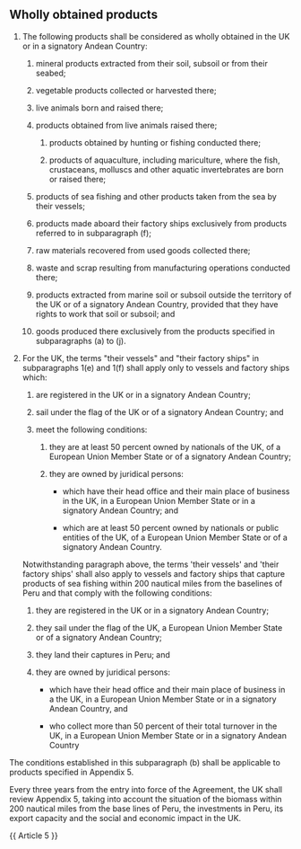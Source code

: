 ## Wholly obtained products

1. The following products shall be considered as wholly obtained in the UK or in a signatory Andean Country:

    1. mineral products extracted from their soil, subsoil or from their seabed;

    2. vegetable products collected or harvested there;

    3. live animals born and raised there;

    4. products obtained from live animals raised there;

       1. products obtained by hunting or fishing conducted there;

       2. products of aquaculture, including mariculture, where the fish, crustaceans, molluscs and other aquatic invertebrates are born or raised there;

    5. products of sea fishing and other products taken from the sea by their vessels;

    6. products made aboard their factory ships exclusively from products referred to in subparagraph (f);

    7. raw materials recovered from used goods collected there;

    8. waste and scrap resulting from manufacturing operations conducted there;

    9. products extracted from marine soil or subsoil outside the territory of the UK or of a signatory Andean Country, provided that they have rights to work that soil or subsoil; and

    10. goods produced there exclusively from the products specified in subparagraphs (a) to (j).

2. For the UK, the terms "their vessels" and "their factory ships" in subparagraphs 1(e) and 1(f) shall apply only to vessels and factory ships which:

    1. are registered in the UK or in a signatory Andean Country;

    2. sail under the flag of the UK or of a signatory Andean Country; and
    3. meet the following conditions:
       1. they are at least 50 percent owned by nationals of the UK, of a European Union Member State or of a signatory Andean Country;
       2. they are owned by juridical persons:
       
            - which have their head office and their main place of business in the UK, in a European Union Member State or in a signatory Andean Country; and

            - which are at least 50 percent owned by nationals or public entities of the UK, of a European Union Member State or of a signatory Andean Country.

    Notwithstanding paragraph above, the terms 'their vessels' and 'their factory ships' shall also apply to vessels and factory ships that capture products of sea fishing within 200 nautical miles from the baselines of Peru and that comply with the following conditions:

    1. they are registered in the UK or in a signatory Andean Country;

    2. they sail under the flag of the UK, a European Union Member State or of a signatory Andean Country;

    3. they land their captures in Peru; and

    4. they are owned by juridical persons:

        - which have their head office and their main place of business in a the UK, in a European Union Member State or in a signatory Andean Country, and

        - who collect more than 50 percent of their total turnover in the UK, in a European Union Member State or in a signatory Andean Country

The conditions established in this subparagraph (b) shall be applicable to products specified in Appendix 5.

Every three years from the entry into force of the Agreement, the UK shall review Appendix 5, taking into account the situation of the biomass within 200 nautical miles from the base lines of Peru, the investments in Peru, its export capacity and the social and economic impact in the UK.

{{ Article 5 }}
